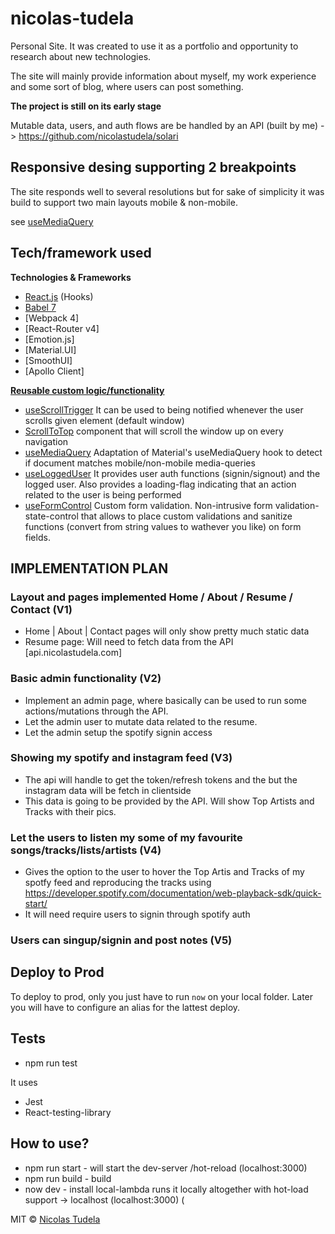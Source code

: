 # nicolas-tudela
Personal Site. It was created to use it as a portfolio and opportunity to research about new technologies. 

The site will mainly provide information about myself, my work experience and some sort of blog, where users can post something.

**The project is still on its early stage** 

Mutable data, users, and auth flows are be handled by an API (built by me)  -> https://github.com/nicolastudela/solari

## Responsive desing supporting 2 breakpoints

The site responds well to several resolutions but for sake of simplicity it was build to support two main layouts mobile & non-mobile. 

see [useMediaQuery](src/components/utils/useMediaQuery) 

## Tech/framework used

<b>Technologies & Frameworks</b>
- [React.js](https://reactjs.org/) (Hooks)
- [Babel 7](https://babeljs.io/)
- [Webpack 4] 
- [React-Router v4]
- [Emotion.js]
- [Material.UI]
- [SmoothUI]
- [Apollo Client]

<b>[Reusable custom logic/functionality](src/components/utils)</b>
- [useScrollTrigger](src/components/utils/useScrollTrigger)
  It can be used to being notified whenever the user scrolls given element (default window)
- [ScrollToTop](src/components/utils/ScrollToTop)
  <ScrollToTop> component that will scroll the window up on every navigation
- [useMediaQuery](src/components/utils/useMediaQuery)
  Adaptation of Material's useMediaQuery hook to detect if document matches mobile/non-mobile media-queries 
- [useLoggedUser](src/components/utils/useLoggedUser)
  It provides user auth functions (signin/signout) and the logged user. Also provides a loading-flag indicating that an action related to the user is being performed
- [useFormControl](src/components/utils/useFormControl)
  Custom form validation. Non-intrusive form validation-state-control that allows to place custom validations and sanitize functions (convert from string values to wathever you like) on form fields.

## IMPLEMENTATION PLAN

### Layout and pages implemented Home / About / Resume / Contact  (V1)

- Home | About | Contact pages will only show pretty much static data
- Resume page: Will need to fetch data from the API [api.nicolastudela.com] 

### Basic admin functionality  (V2)

- Implement an admin page, where basically can be used to run some actions/mutations through the API.  
- Let the admin user to mutate data related to the resume. 
- Let the admin setup the spotify signin access 

### Showing my spotify and instagram feed   (V3)

- The api will handle to get the token/refresh tokens and the but the instagram data will be fetch in clientside
- This data is going to be provided by the API. Will show Top Artists and Tracks with their pics. 

### Let the users to listen my some of my favourite songs/tracks/lists/artists (V4)

- Gives the option to the user to hover the Top Artis and Tracks of my spotfy feed and reproducing the tracks using https://developer.spotify.com/documentation/web-playback-sdk/quick-start/
- It will need require users to signin through spotify auth  


### Users can singup/signin and post notes (V5)


## Deploy to Prod

To deploy to prod, only you just have to run `now` on your local folder. Later you will have to configure an alias for the lattest 
deploy.


## Tests
* npm run test

It uses
* Jest 
* React-testing-library

## How to use?
* npm run start - will start the dev-server /hot-reload (localhost:3000)
* npm run build - build 
* now dev - install local-lambda runs it locally altogether with hot-load support -> localhost (localhost:3000) (


MIT © [Nicolas Tudela]()
